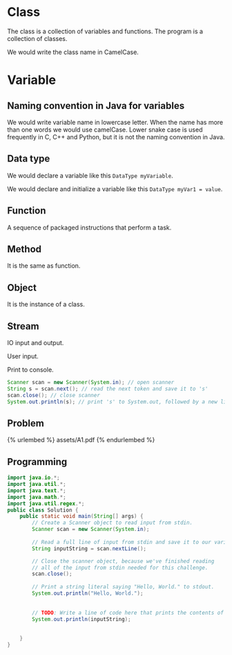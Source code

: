 # Class      

The class is a collection of variables and functions. The program is a collection of classes.      

We would write the class name in CamelCase.      

# Variable        

## Naming convention in Java for variables        

We would write variable name in lowercase letter. When the name has more than one words we would use camelCase. Lower snake case is used frequently in C, C++ and Python, but it is not the naming convention in Java.                          

## Data type        

We would declare a variable like this `DataType myVariable`.        

We would declare and initialize a variable like this `DataType myVar1 = value`.       

## Function      

A sequence of packaged instructions that perform a task.      

## Method      

It is the same as function.        

## Object       

It is the instance of a class.        

## Stream        

IO input and output.      

User input.      

Print to console.        

```java      
Scanner scan = new Scanner(System.in); // open scanner
String s = scan.next(); // read the next token and save it to 's'
scan.close(); // close scanner
System.out.println(s); // print 's' to System.out, followed by a new line      

```      

                     



## Problem      

{% urlembed %}
assets/A1.pdf
{% endurlembed %}      


## Programming      

```java      
import java.io.*;
import java.util.*;
import java.text.*;
import java.math.*;
import java.util.regex.*;
public class Solution {
    public static void main(String[] args) {
        // Create a Scanner object to read input from stdin.
        Scanner scan = new Scanner(System.in); 
        
        // Read a full line of input from stdin and save it to our variable, inputString.
        String inputString = scan.nextLine(); 

        // Close the scanner object, because we've finished reading 
        // all of the input from stdin needed for this challenge.
        scan.close(); 
      
        // Print a string literal saying "Hello, World." to stdout.
        System.out.println("Hello, World.");
        
      
        // TODO: Write a line of code here that prints the contents of inputString to stdout.
        System.out.println(inputString);        
        
             
    }
}        

```      
















